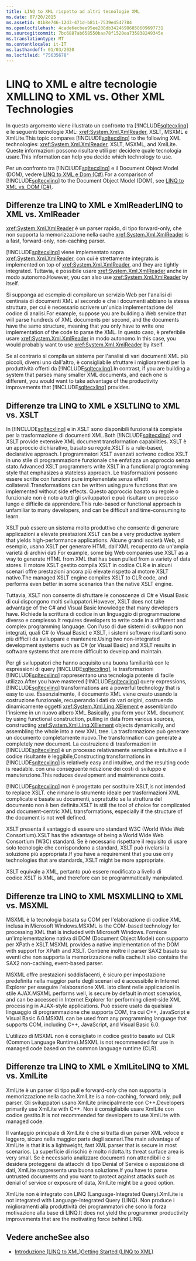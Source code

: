 ```yaml
---
title: LINQ to XML rispetto ad altri tecnologie XML
ms.date: 07/20/2015
ms.assetid: 01b8e746-12d3-471d-b811-7539e4547784
ms.openlocfilehash: 4cade6ecbee95ee288db34246986858609697731
ms.sourcegitcommit: 7bc6887ab658550baa78f1520ea735838249345e
ms.translationtype: MT
ms.contentlocale: it-IT
ms.lasthandoff: 01/03/2020
ms.locfileid: "75635678"
---
```

# <a name="linq-to-xml-vs-other-xml-technologies"></a><span data-ttu-id="f2060-102">LINQ to XML e altre tecnologie XML</span><span class="sxs-lookup"><span data-stu-id="f2060-102">LINQ to XML vs. Other XML Technologies</span></span>
<span data-ttu-id="f2060-103">In questo argomento viene illustrato un confronto tra [!INCLUDE[sqltecxlinq](~/includes/sqltecxlinq-md.md)] e le seguenti tecnologie XML: <xref:System.Xml.XmlReader>, XSLT, MSXML e XmlLite.</span><span class="sxs-lookup"><span data-stu-id="f2060-103">This topic compares [!INCLUDE[sqltecxlinq](~/includes/sqltecxlinq-md.md)] to the following XML technologies: <xref:System.Xml.XmlReader>, XSLT, MSXML, and XmlLite.</span></span> <span data-ttu-id="f2060-104">Queste informazioni possono risultare utili per decidere quale tecnologia usare.</span><span class="sxs-lookup"><span data-stu-id="f2060-104">This information can help you decide which technology to use.</span></span>  
  
 <span data-ttu-id="f2060-105">Per un confronto tra [!INCLUDE[sqltecxlinq](~/includes/sqltecxlinq-md.md)] e il Document Object Model (DOM), vedere [LINQ to XML e Dom (C#)](./linq-to-xml-vs-dom.md).</span><span class="sxs-lookup"><span data-stu-id="f2060-105">For a comparison of [!INCLUDE[sqltecxlinq](~/includes/sqltecxlinq-md.md)] to the Document Object Model (DOM), see [LINQ to XML vs. DOM (C#)](./linq-to-xml-vs-dom.md).</span></span>  
  
## <a name="linq-to-xml-vs-xmlreader"></a><span data-ttu-id="f2060-106">Differenze tra LINQ to XML e XmlReader</span><span class="sxs-lookup"><span data-stu-id="f2060-106">LINQ to XML vs. XmlReader</span></span>  
 <span data-ttu-id="f2060-107"><xref:System.Xml.XmlReader> è un parser rapido, di tipo forward-only, che non supporta la memorizzazione nella cache.</span><span class="sxs-lookup"><span data-stu-id="f2060-107"><xref:System.Xml.XmlReader> is a fast, forward-only, non-caching parser.</span></span>  
  
 [!INCLUDE[sqltecxlinq](~/includes/sqltecxlinq-md.md)] <span data-ttu-id="f2060-108">viene implementato sopra <xref:System.Xml.XmlReader>, con cui è strettamente integrato.</span><span class="sxs-lookup"><span data-stu-id="f2060-108">is implemented on top of <xref:System.Xml.XmlReader>, and they are tightly integrated.</span></span> <span data-ttu-id="f2060-109">Tuttavia, è possibile usare <xref:System.Xml.XmlReader> anche in modo autonomo.</span><span class="sxs-lookup"><span data-stu-id="f2060-109">However, you can also use <xref:System.Xml.XmlReader> by itself.</span></span>  
  
 <span data-ttu-id="f2060-110">Si supponga ad esempio di compilare un servizio Web per l'analisi di centinaia di documenti XML al secondo e che i documenti abbiano la stessa struttura, per cui è necessario scrivere un'unica implementazione del codice di analisi.</span><span class="sxs-lookup"><span data-stu-id="f2060-110">For example, suppose you are building a Web service that will parse hundreds of XML documents per second, and the documents have the same structure, meaning that you only have to write one implementation of the code to parse the XML.</span></span> <span data-ttu-id="f2060-111">In questo caso, è preferibile usare <xref:System.Xml.XmlReader> in modo autonomo.</span><span class="sxs-lookup"><span data-stu-id="f2060-111">In this case, you would probably want to use <xref:System.Xml.XmlReader> by itself.</span></span>  
  
 <span data-ttu-id="f2060-112">Se al contrario si compila un sistema per l'analisi di vari documenti XML più piccoli, diversi uno dall'altro, è consigliabile sfruttare i miglioramenti per la produttività offerti da [!INCLUDE[sqltecxlinq](~/includes/sqltecxlinq-md.md)].</span><span class="sxs-lookup"><span data-stu-id="f2060-112">In contrast, if you are building a system that parses many smaller XML documents, and each one is different, you would want to take advantage of the productivity improvements that [!INCLUDE[sqltecxlinq](~/includes/sqltecxlinq-md.md)] provides.</span></span>  
  
## <a name="linq-to-xml-vs-xslt"></a><span data-ttu-id="f2060-113">Differenze tra LINQ to XML e XSLT</span><span class="sxs-lookup"><span data-stu-id="f2060-113">LINQ to XML vs. XSLT</span></span>  
 <span data-ttu-id="f2060-114">In [!INCLUDE[sqltecxlinq](~/includes/sqltecxlinq-md.md)] e in XSLT sono disponibili funzionalità complete per la trasformazione di documenti XML.</span><span class="sxs-lookup"><span data-stu-id="f2060-114">Both [!INCLUDE[sqltecxlinq](~/includes/sqltecxlinq-md.md)] and XSLT provide extensive XML document transformation capabilities.</span></span> <span data-ttu-id="f2060-115">XSLT è un approccio dichiarativo, basato su regole.</span><span class="sxs-lookup"><span data-stu-id="f2060-115">XSLT is a rule-based, declarative approach.</span></span> <span data-ttu-id="f2060-116">I programmatori XSLT avanzati scrivono codice XSLT in uno stile di programmazione funzionale che enfatizza un approccio senza stato.</span><span class="sxs-lookup"><span data-stu-id="f2060-116">Advanced XSLT programmers write XSLT in a functional programming style that emphasizes a stateless approach.</span></span> <span data-ttu-id="f2060-117">Le trasformazioni possono essere scritte con funzioni pure implementate senza effetti collaterali.</span><span class="sxs-lookup"><span data-stu-id="f2060-117">Transformations can be written using pure functions that are implemented without side effects.</span></span> <span data-ttu-id="f2060-118">Questo approccio basato su regole o funzionale non è noto a tutti gli sviluppatori e può risultare un processo lungo e difficile da apprendere.</span><span class="sxs-lookup"><span data-stu-id="f2060-118">This rule-based or functional approach is unfamiliar to many developers, and can be difficult and time-consuming to learn.</span></span>  
  
 <span data-ttu-id="f2060-119">XSLT può essere un sistema molto produttivo che consente di generare applicazioni a elevate prestazioni.</span><span class="sxs-lookup"><span data-stu-id="f2060-119">XSLT can be a very productive system that yields high-performance applications.</span></span> <span data-ttu-id="f2060-120">Alcune grandi società Web, ad esempio, usano XSLT per generare HTML dall'XML recuperato da un'ampia varietà di archivi dati.</span><span class="sxs-lookup"><span data-stu-id="f2060-120">For example, some big Web companies use XSLT as a way to generate HTML from XML that has been pulled from a variety of data stores.</span></span> <span data-ttu-id="f2060-121">Il motore XSLT gestito compila XSLT in codice CLR e in alcuni scenari offre prestazioni ancora più elevate rispetto al motore XSLT nativo.</span><span class="sxs-lookup"><span data-stu-id="f2060-121">The managed XSLT engine compiles XSLT to CLR code, and performs even better in some scenarios than the native XSLT engine.</span></span>  
  
 <span data-ttu-id="f2060-122">Tuttavia, XSLT non consente di sfruttare le conoscenze di C# e Visual Basic di cui dispongono molti sviluppatori.</span><span class="sxs-lookup"><span data-stu-id="f2060-122">However, XSLT does not take advantage of the C# and Visual Basic knowledge that many developers have.</span></span> <span data-ttu-id="f2060-123">Richiede la scrittura di codice in un linguaggio di programmazione diverso e complesso.</span><span class="sxs-lookup"><span data-stu-id="f2060-123">It requires developers to write code in a different and complex programming language.</span></span> <span data-ttu-id="f2060-124">Con l'uso di due sistemi di sviluppo non integrati, quali C# (o Visual Basic) e XSLT, i sistemi software risultanti sono più difficili da sviluppare e mantenere.</span><span class="sxs-lookup"><span data-stu-id="f2060-124">Using two non-integrated development systems such as C# (or Visual Basic) and XSLT results in software systems that are more difficult to develop and maintain.</span></span>  
  
 <span data-ttu-id="f2060-125">Per gli sviluppatori che hanno acquisito una buona familiarità con le espressioni di query [!INCLUDE[sqltecxlinq](~/includes/sqltecxlinq-md.md)], le trasformazioni [!INCLUDE[sqltecxlinq](~/includes/sqltecxlinq-md.md)] rappresentano una tecnologia potente di facile utilizzo.</span><span class="sxs-lookup"><span data-stu-id="f2060-125">After you have mastered [!INCLUDE[sqltecxlinq](~/includes/sqltecxlinq-md.md)] query expressions, [!INCLUDE[sqltecxlinq](~/includes/sqltecxlinq-md.md)] transformations are a powerful technology that is easy to use.</span></span> <span data-ttu-id="f2060-126">Essenzialmente, il documento XML viene creato usando la costruzione funzionale, recuperando i dati da vari origini, costruendo dinamicamente oggetti <xref:System.Xml.Linq.XElement> e assemblando l'insieme in un nuovo albero XML.</span><span class="sxs-lookup"><span data-stu-id="f2060-126">Basically, you form your XML document by using functional construction, pulling in data from various sources, constructing <xref:System.Xml.Linq.XElement> objects dynamically, and assembling the whole into a new XML tree.</span></span> <span data-ttu-id="f2060-127">La trasformazione può generare un documento completamente nuovo.</span><span class="sxs-lookup"><span data-stu-id="f2060-127">The transformation can generate a completely new document.</span></span> <span data-ttu-id="f2060-128">La costruzione di trasformazioni in [!INCLUDE[sqltecxlinq](~/includes/sqltecxlinq-md.md)] è un processo relativamente semplice e intuitivo e il codice risultante è leggibile,</span><span class="sxs-lookup"><span data-stu-id="f2060-128">Constructing transformations in [!INCLUDE[sqltecxlinq](~/includes/sqltecxlinq-md.md)] is relatively easy and intuitive, and the resulting code is readable.</span></span> <span data-ttu-id="f2060-129">con una conseguente riduzione dei costi di sviluppo e manutenzione.</span><span class="sxs-lookup"><span data-stu-id="f2060-129">This reduces development and maintenance costs.</span></span>  
  
 [!INCLUDE[sqltecxlinq](~/includes/sqltecxlinq-md.md)] <span data-ttu-id="f2060-130">non è progettato per sostituire XSLT,</span><span class="sxs-lookup"><span data-stu-id="f2060-130">is not intended to replace XSLT.</span></span> <span data-ttu-id="f2060-131">che rimane lo strumento ideale per trasformazioni XML complicate e basate su documenti, soprattutto se la struttura del documento non è ben definita.</span><span class="sxs-lookup"><span data-stu-id="f2060-131">XSLT is still the tool of choice for complicated and document-centric XML transformations, especially if the structure of the document is not well defined.</span></span>  
  
 <span data-ttu-id="f2060-132">XSLT presenta il vantaggio di essere uno standard W3C (World Wide Web Consortium).</span><span class="sxs-lookup"><span data-stu-id="f2060-132">XSLT has the advantage of being a World Wide Web Consortium (W3C) standard.</span></span> <span data-ttu-id="f2060-133">Se è necessario rispettare il requisito di usare solo tecnologie che corrispondono a standard, XSLT può rivelarsi la soluzione più appropriata.</span><span class="sxs-lookup"><span data-stu-id="f2060-133">If you have a requirement that you use only technologies that are standards, XSLT might be more appropriate.</span></span>  
  
 <span data-ttu-id="f2060-134">XSLT equivale a XML, pertanto può essere modificato a livello di codice.</span><span class="sxs-lookup"><span data-stu-id="f2060-134">XSLT is XML, and therefore can be programmatically manipulated.</span></span>  
  
## <a name="linq-to-xml-vs-msxml"></a><span data-ttu-id="f2060-135">Differenze tra LINQ to XML MSXML</span><span class="sxs-lookup"><span data-stu-id="f2060-135">LINQ to XML vs. MSXML</span></span>  
 <span data-ttu-id="f2060-136">MSXML è la tecnologia basata su COM per l'elaborazione di codice XML inclusa in Microsoft Windows.</span><span class="sxs-lookup"><span data-stu-id="f2060-136">MSXML is the COM-based technology for processing XML that is included with Microsoft Windows.</span></span> <span data-ttu-id="f2060-137">Fornisce un'implementazione nativa di DOM (Document Object Model) con supporto per XPath e XSLT.</span><span class="sxs-lookup"><span data-stu-id="f2060-137">MSXML provides a native implementation of the DOM with support for XPath and XSLT.</span></span> <span data-ttu-id="f2060-138">Contiene inoltre il parser SAX2 basato su eventi che non supporta la memorizzazione nella cache.</span><span class="sxs-lookup"><span data-stu-id="f2060-138">It also contains the SAX2 non-caching, event-based parser.</span></span>  
  
 <span data-ttu-id="f2060-139">MSXML offre prestazioni soddisfacenti, è sicuro per impostazione predefinita nella maggior parte degli scenari ed è accessibile in Internet Explorer per eseguire l'elaborazione XML lato client nelle applicazioni in stile AJAX.</span><span class="sxs-lookup"><span data-stu-id="f2060-139">MSXML performs well, is secure by default in most scenarios, and can be accessed in Internet Explorer for performing client-side XML processing in AJAX-style applications.</span></span> <span data-ttu-id="f2060-140">Può essere usato da qualsiasi linguaggio di programmazione che supporta COM, tra cui C++, JavaScript e Visual Basic 6.0.</span><span class="sxs-lookup"><span data-stu-id="f2060-140">MSXML can be used from any programming language that supports COM, including C++, JavaScript, and Visual Basic 6.0.</span></span>  
  
 <span data-ttu-id="f2060-141">L'utilizzo di MSXML non è consigliato in codice gestito basato sul CLR (Common Language Runtime).</span><span class="sxs-lookup"><span data-stu-id="f2060-141">MSXML is not recommended for use in managed code based on the common language runtime (CLR).</span></span>  
  
## <a name="linq-to-xml-vs-xmllite"></a><span data-ttu-id="f2060-142">Differenze tra LINQ to XML e XmlLite</span><span class="sxs-lookup"><span data-stu-id="f2060-142">LINQ to XML vs. XmlLite</span></span>  
 <span data-ttu-id="f2060-143">XmlLite è un parser di tipo pull e forward-only che non supporta la memorizzazione nella cache.</span><span class="sxs-lookup"><span data-stu-id="f2060-143">XmlLite is a non-caching, forward only, pull parser.</span></span> <span data-ttu-id="f2060-144">Gli sviluppatori usano XmlLite principalmente con C++.</span><span class="sxs-lookup"><span data-stu-id="f2060-144">Developers primarily use XmlLite with C++.</span></span> <span data-ttu-id="f2060-145">Non è consigliabile usare XmlLite con codice gestito.</span><span class="sxs-lookup"><span data-stu-id="f2060-145">It is not recommended for developers to use XmlLite with managed code.</span></span>  
  
 <span data-ttu-id="f2060-146">Il vantaggio principale di XmlLite è che si tratta di un parser XML veloce e leggero, sicuro nella maggior parte degli scenari.</span><span class="sxs-lookup"><span data-stu-id="f2060-146">The main advantage of XmlLite is that it is a lightweight, fast XML parser that is secure in most scenarios.</span></span> <span data-ttu-id="f2060-147">La superficie di rischio è molto ridotta.</span><span class="sxs-lookup"><span data-stu-id="f2060-147">Its threat surface area is very small.</span></span> <span data-ttu-id="f2060-148">Se è necessario analizzare documenti non attendibili e si desidera proteggersi da attacchi di tipo Denial of Service o esposizione di dati, XmlLite rappresenta una buona soluzione.</span><span class="sxs-lookup"><span data-stu-id="f2060-148">If you have to parse untrusted documents and you want to protect against attacks such as denial of service or exposure of data, XmlLite might be a good option.</span></span>  
  
 <span data-ttu-id="f2060-149">XmlLite non è integrato con LINQ (Language-Integrated Query).</span><span class="sxs-lookup"><span data-stu-id="f2060-149">XmlLite is not integrated with Language-Integrated Query (LINQ).</span></span> <span data-ttu-id="f2060-150">Non produce i miglioramenti alla produttività dei programmatori che sono la forza motivazione alla base di LINQ.</span><span class="sxs-lookup"><span data-stu-id="f2060-150">It does not yield the programmer productivity improvements that are the motivating force behind LINQ.</span></span>  
  
## <a name="see-also"></a><span data-ttu-id="f2060-151">Vedere anche</span><span class="sxs-lookup"><span data-stu-id="f2060-151">See also</span></span>

- [<span data-ttu-id="f2060-152">Introduzione (LINQ to XML)</span><span class="sxs-lookup"><span data-stu-id="f2060-152">Getting Started (LINQ to XML)</span></span>](./linq-to-xml-overview.md)
